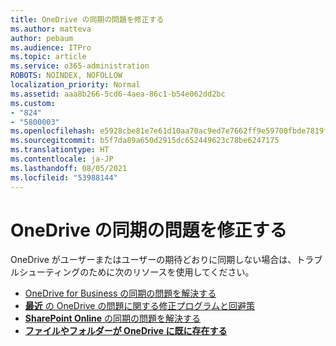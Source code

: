 ```yaml
---
title: OneDrive の同期の問題を修正する
ms.author: matteva
author: pebaum
ms.audience: ITPro
ms.topic: article
ms.service: o365-administration
ROBOTS: NOINDEX, NOFOLLOW
localization_priority: Normal
ms.assetid: aaa8b266-5cd6-4aea-86c1-b54e062dd2bc
ms.custom:
- "824"
- "5800003"
ms.openlocfilehash: e5928cbe81e7e61d10aa70ac9ed7e7662ff9e59700fbde7819f707a1f4b5325d
ms.sourcegitcommit: b5f7da89a650d2915dc652449623c78be6247175
ms.translationtype: HT
ms.contentlocale: ja-JP
ms.lasthandoff: 08/05/2021
ms.locfileid: "53988144"
---
```

# <a name="fix-onedrive-sync-problems"></a>OneDrive の同期の問題を修正する

OneDrive がユーザーまたはユーザーの期待どおりに同期しない場合は、トラブルシューティングのために次のリソースを使用してください。

- [OneDrive for Business の同期の問題を解決する](https://support.microsoft.com/office/207e983e-146d-404c-a994-672ef29e1f90)
- [**最近** の OneDrive の問題に関する修正プログラムと回避策](https://support.office.com/article/36110213-f3f6-490d-8cb7-3833539def0b)
- [**SharePoint Online** の同期の問題を解決する](https://support.office.com/article/207e983e-146d-404c-a994-672ef29e1f90)
- [**ファイルやフォルダーが OneDrive に既に存在する**](https://support.microsoft.com/office/7b8044ad-438d-41db-bbbf-4f66b8890408)
